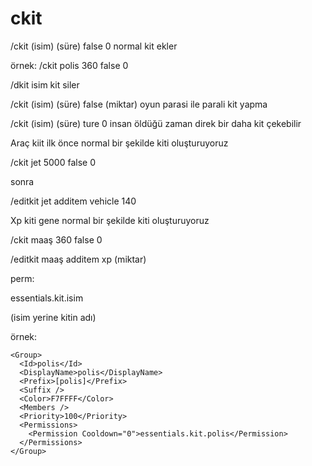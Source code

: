 # ckit
/ckit (isim) (süre) false 0 normal kit ekler

örnek: /ckit polis 360 false 0 

/dkit isim kit siler

/ckit (isim) (süre) false (miktar) oyun parasi ile parali kit yapma 

/ckit (isim) (süre) ture 0 insan öldüğü zaman direk bir daha kit çekebilir 

Araç kiit  ilk önce normal bir şekilde kiti oluşturuyoruz 

/ckit jet 5000 false 0 

sonra

/editkit jet additem vehicle 140


Xp kiti gene normal bir şekilde kiti oluşturuyoruz

/ckit maaş 360 false 0

/editkit maaş additem xp (miktar)


perm:

<Permission Cooldown="0">essentials.kit.isim</Permission>

(isim yerine kitin adı)

örnek:

    <Group>
      <Id>polis</Id>
      <DisplayName>polis</DisplayName>
      <Prefix>[polis]</Prefix>
      <Suffix />
      <Color>F7FFFF</Color>
      <Members />
      <Priority>100</Priority>
      <Permissions>
        <Permission Cooldown="0">essentials.kit.polis</Permission>
      </Permissions>
    </Group>

